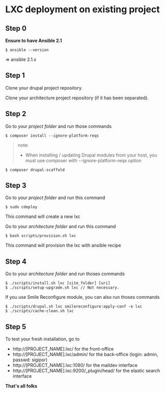 LXC deployment on existing project
==================================

Step 0
------

__Ensure to have Ansible 2.1__
```
$ ansible --version
```
=> ansible 2.1.x

Step 1
------

Clone your drupal project repository.

Clone your architecture project repository (if it has been separated).
 
 

Step 2
------

Go to your *project folder* and run those commands


```
$ composer install --ignore-platform-reqs
```

> note:
>   * When installing / updating Drupal modules from your host, you must use composer with --ignore-platform-reqs option

```
$ composer drupal-scaffold
```

Step 3
------

Go to your *project folder* and run this command

```
$ sudo cdeploy
```
This command will create a new lxc   

Go to your *architecture folder* and run this command

```
$ bash scripts/provision.sh lxc
```
This command will provision the lxc with ansible recipe   

Step 4
------

Go to your *architecture folder* and run thoses commands

```
$ ./scripts/install.sh lxc [site_folder] [uri]
$ ./scripts/setup-upgrade.sh lxc // Not necessary.
```

If you use Smile Reconfigure module, you can also run thoses commands

```
$ ./scripts/drupal.sh lxc smilereconfigure:apply-conf -e lxc
$ ./scripts/cache-clean.sh lxc
```


Step 5
------

To test your fresh installation, go to
 
 + http://[PROJECT_NAME].lxc/                   for the front-office
 + http://[PROJECT_NAME].lxc/admin/             for the back-office (login: admin, passwd: sigipsr)
 + http://[PROJECT_NAME].lxc:1080/              for the maildev interface
 + http://[PROJECT_NAME].lxc:9200/_plugin/head/ for the elastic search interface
 
__That's all folks__
